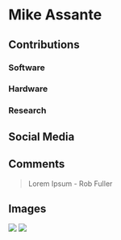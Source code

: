 # Mike Assante


## Contributions

### Software

### Hardware

### Research

## Social Media

## Comments

> Lorem Ipsum - Rob Fuller

## Images

![](/images/y3t1_Art-Michael_Assante.png)
![](/images/y3t1_Art-Mike_Assante-pic_by_Ryan_G_Poirier.jpg)

